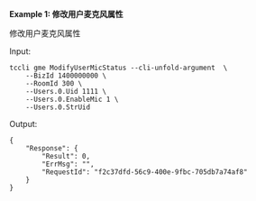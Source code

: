 **Example 1: 修改用户麦克风属性**

修改用户麦克风属性

Input: 

```
tccli gme ModifyUserMicStatus --cli-unfold-argument  \
    --BizId 1400000000 \
    --RoomId 300 \
    --Users.0.Uid 1111 \
    --Users.0.EnableMic 1 \
    --Users.0.StrUid 
```

Output: 
```
{
    "Response": {
        "Result": 0,
        "ErrMsg": "",
        "RequestId": "f2c37dfd-56c9-400e-9fbc-705db7a74af8"
    }
}
```

